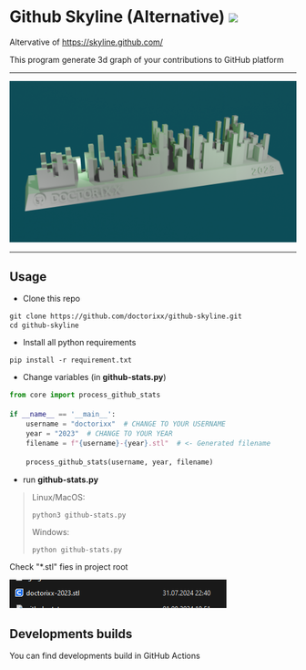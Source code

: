 # Github Skyline (Alternative)  ![](https://img.shields.io/badge/export-stl-blue)

Altervative of https://skyline.github.com/

This program generate 3d graph of your contributions to GitHub platform
___
![](images/render.png "Github skyline render")
___

## Usage

- Clone this repo

```shell
git clone https://github.com/doctorixx/github-skyline.git
cd github-skyline
```

- Install all python requirements

```shell
pip install -r requirement.txt
```

- Change variables (in **github-stats.py**)

```python
from core import process_github_stats

if __name__ == '__main__':
    username = "doctorixx"  # CHANGE TO YOUR USERNAME
    year = "2023"  # CHANGE TO YOUR YEAR
    filename = f"{username}-{year}.stl"  # <- Generated filename

    process_github_stats(username, year, filename)
```

- run **github-stats.py**

> Linux/MacOS:
> ```shell
> python3 github-stats.py
> ```
> Windows:
> ```shell
> python github-stats.py
> ```

Check "*.stl" fies in project root

![](images/stl_file.png "Stl file in explorer")

## Developments builds
You can find developments build in GitHub Actions  
